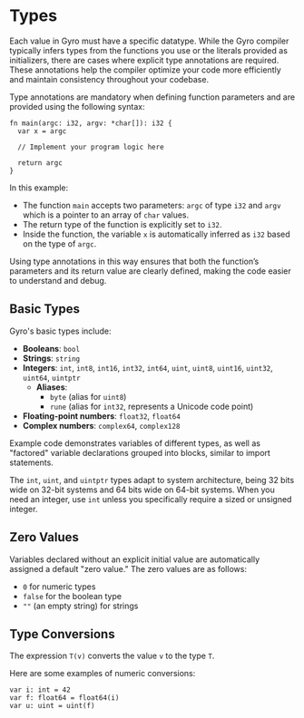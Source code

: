 # Types

Each value in Gyro must have a specific datatype. While the Gyro compiler
typically infers types from the functions you use or the literals provided as
initializers, there are cases where explicit type annotations are required.
These annotations help the compiler optimize your code more efficiently and
maintain consistency throughout your codebase.

Type annotations are mandatory when defining function parameters and are provided using the following syntax:

```gyro
fn main(argc: i32, argv: *char[]): i32 {
  var x = argc

  // Implement your program logic here

  return argc
}
```

In this example:

- The function `main` accepts two parameters: `argc` of type `i32` and `argv` which is a pointer to an array of `char` values.
- The return type of the function is explicitly set to `i32`.
- Inside the function, the variable `x` is automatically inferred as `i32` based on the type of `argc`.

Using type annotations in this way ensures that both the function’s parameters
and its return value are clearly defined, making the code easier to understand
and debug.

## Basic Types

Gyro's basic types include:

- **Booleans**: `bool`
- **Strings**: `string`
- **Integers**: `int`, `int8`, `int16`, `int32`, `int64`, `uint`, `uint8`, `uint16`, `uint32`, `uint64`, `uintptr`
  - **Aliases**:
    - `byte` (alias for `uint8`)
    - `rune` (alias for `int32`, represents a Unicode code point)
- **Floating-point numbers**: `float32`, `float64`
- **Complex numbers**: `complex64`, `complex128`

Example code demonstrates variables of different types, as well as "factored" variable declarations grouped into blocks, similar to import statements.

The `int`, `uint`, and `uintptr` types adapt to system architecture, being 32 bits wide on 32-bit systems and 64 bits wide on 64-bit systems. When you need an integer, use `int` unless you specifically require a sized or unsigned integer.

## Zero Values

Variables declared without an explicit initial value are automatically assigned a default "zero value." The zero values are as follows:

- `0` for numeric types
- `false` for the boolean type
- `""` (an empty string) for strings

## Type Conversions

The expression `T(v)` converts the value `v` to the type `T`.

Here are some examples of numeric conversions:

```gyro
var i: int = 42
var f: float64 = float64(i)
var u: uint = uint(f)
```